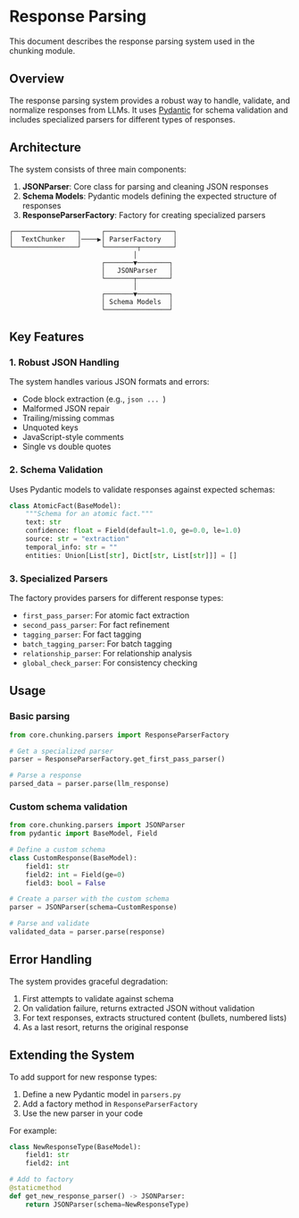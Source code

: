 # Response Parsing

This document describes the response parsing system used in the chunking module.

## Overview

The response parsing system provides a robust way to handle, validate, and normalize responses from LLMs. It uses [Pydantic](https://pydantic-docs.helpmanual.io/) for schema validation and includes specialized parsers for different types of responses.

## Architecture

The system consists of three main components:

1. **JSONParser**: Core class for parsing and cleaning JSON responses
2. **Schema Models**: Pydantic models defining the expected structure of responses
3. **ResponseParserFactory**: Factory for creating specialized parsers

```
┌────────────────┐     ┌─────────────────┐
│  TextChunker   │────▶│ ParserFactory   │
└────────────────┘     └────────┬────────┘
                               │
                       ┌───────▼────────┐
                       │   JSONParser   │
                       └───────┬────────┘
                               │
                       ┌───────▼────────┐
                       │ Schema Models  │
                       └────────────────┘
```

## Key Features

### 1. Robust JSON Handling

The system handles various JSON formats and errors:

- Code block extraction (e.g., ```json ... ```)
- Malformed JSON repair
- Trailing/missing commas
- Unquoted keys
- JavaScript-style comments
- Single vs double quotes

### 2. Schema Validation

Uses Pydantic models to validate responses against expected schemas:

```python
class AtomicFact(BaseModel):
    """Schema for an atomic fact."""
    text: str
    confidence: float = Field(default=1.0, ge=0.0, le=1.0)
    source: str = "extraction"
    temporal_info: str = ""
    entities: Union[List[str], Dict[str, List[str]]] = []
```

### 3. Specialized Parsers

The factory provides parsers for different response types:

- `first_pass_parser`: For atomic fact extraction
- `second_pass_parser`: For fact refinement
- `tagging_parser`: For fact tagging
- `batch_tagging_parser`: For batch tagging
- `relationship_parser`: For relationship analysis
- `global_check_parser`: For consistency checking

## Usage

### Basic parsing

```python
from core.chunking.parsers import ResponseParserFactory

# Get a specialized parser
parser = ResponseParserFactory.get_first_pass_parser()

# Parse a response
parsed_data = parser.parse(llm_response)
```

### Custom schema validation

```python
from core.chunking.parsers import JSONParser
from pydantic import BaseModel, Field

# Define a custom schema
class CustomResponse(BaseModel):
    field1: str
    field2: int = Field(ge=0)
    field3: bool = False

# Create a parser with the custom schema
parser = JSONParser(schema=CustomResponse)

# Parse and validate
validated_data = parser.parse(response)
```

## Error Handling

The system provides graceful degradation:

1. First attempts to validate against schema
2. On validation failure, returns extracted JSON without validation
3. For text responses, extracts structured content (bullets, numbered lists)
4. As a last resort, returns the original response

## Extending the System

To add support for new response types:

1. Define a new Pydantic model in `parsers.py`
2. Add a factory method in `ResponseParserFactory`
3. Use the new parser in your code

For example:

```python
class NewResponseType(BaseModel):
    field1: str
    field2: int

# Add to factory
@staticmethod
def get_new_response_parser() -> JSONParser:
    return JSONParser(schema=NewResponseType)
```